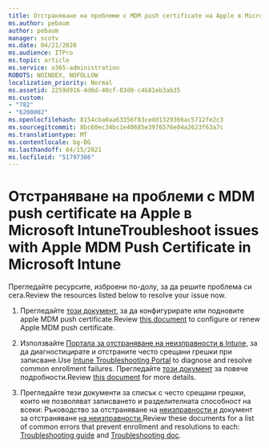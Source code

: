```yaml
---
title: Отстраняване на проблеми с MDM push certificate на Apple в Microsoft Intune
ms.author: pebaum
author: pebaum
manager: scotv
ms.date: 04/21/2020
ms.audience: ITPro
ms.topic: article
ms.service: o365-administration
ROBOTS: NOINDEX, NOFOLLOW
localization_priority: Normal
ms.assetid: 2259d916-4d6d-40cf-83d0-c4b81eb3ab35
ms.custom:
- "782"
- "6200002"
ms.openlocfilehash: 8154cba0aa63356f83cedd1329366ac5712fe2c3
ms.sourcegitcommit: 8bc60ec34bc1e40685e3976576e04a2623f63a7c
ms.translationtype: MT
ms.contentlocale: bg-BG
ms.lasthandoff: 04/15/2021
ms.locfileid: "51797386"
---
```

# <a name="troubleshoot-issues-with-apple-mdm-push-certificate-in-microsoft-intune"></a><span data-ttu-id="97e09-102">Отстраняване на проблеми с MDM push certificate на Apple в Microsoft Intune</span><span class="sxs-lookup"><span data-stu-id="97e09-102">Troubleshoot issues with Apple MDM Push Certificate in Microsoft Intune</span></span>

<span data-ttu-id="97e09-103">Прегледайте ресурсите, изброени по-долу, за да решите проблема си сега.</span><span class="sxs-lookup"><span data-stu-id="97e09-103">Review the resources listed below to resolve your issue now.</span></span>
  
1. <span data-ttu-id="97e09-104">Прегледайте [този документ,](https://docs.microsoft.com/intune/apple-mdm-push-certificate-get) за да конфигурирате или подновите apple MDM push certificate.</span><span class="sxs-lookup"><span data-stu-id="97e09-104">Review [this document](https://docs.microsoft.com/intune/apple-mdm-push-certificate-get) to configure or renew Apple MDM push certificate.</span></span>

2. <span data-ttu-id="97e09-105">Използвайте [Портала за отстраняване на неизправности в Intune,](https://devicemanagement.microsoft.com/#blade/Microsoft_Intune_DeviceSettings/TroubleshootBlade) за да диагностицирате и отстраните често срещани грешки при записване.</span><span class="sxs-lookup"><span data-stu-id="97e09-105">Use [Intune Troubleshooting Portal](https://devicemanagement.microsoft.com/#blade/Microsoft_Intune_DeviceSettings/TroubleshootBlade) to diagnose and resolve common enrollment failures.</span></span> <span data-ttu-id="97e09-106">Прегледайте [този документ](https://docs.microsoft.com/intune/help-desk-operators) за повече подробности.</span><span class="sxs-lookup"><span data-stu-id="97e09-106">Review [this document](https://docs.microsoft.com/intune/help-desk-operators) for more details.</span></span>

3. <span data-ttu-id="97e09-107">Прегледайте тези документи за списък с често срещани грешки, които не позволяват записването и разделителната способност на всеки: Ръководство за отстраняване на [неизправности и](https://support.microsoft.com/help/4039809/troubleshooting-ios-device-enrollment-in-intune) документ за отстраняване [на неизправности.](https://docs.microsoft.com/troubleshoot/mem/intune/troubleshoot-device-enrollment-in-intune)</span><span class="sxs-lookup"><span data-stu-id="97e09-107">Review these documents for a list of common errors that prevent enrollment and resolutions to each: [Troubleshooting guide](https://support.microsoft.com/help/4039809/troubleshooting-ios-device-enrollment-in-intune) and [Troubleshooting doc](https://docs.microsoft.com/troubleshoot/mem/intune/troubleshoot-device-enrollment-in-intune).</span></span>
